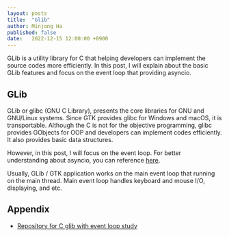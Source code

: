 ```yaml
---
layout: posts
title:  "Glib"
author: Minjong Ha
published: false
date:   2022-12-15 12:00:00 +0900
---
```


GLib is a utility library for C that helping developers can implement the source codes more efficiently.
In this post, I will explain about the basic GLib features and focus on the event loop that providing asyncio.
<!--- Lets study about g_event_loop() --->

## GLib
<!--- What is g-lib? --->
<!--- Example - virtio-win-tools --->

GLib or glibc (GNU C Library), presents the core libraries for GNU and GNU/Linux systems. 
Since GTK provides glibc for Windows and macOS, it is transportable.
Although the C is not for the objective programming, glibc provides GObjects for OOP and developers can implement codes efficiently.
It also provides basic data structures.

However, in this post, I will focus on the event loop.
For better understanding about asyncio, you can reference [here](https://blahblahblah).

Usually, GLib / GTK application works on the main event loop that running on the main thread.
Main event loop handles keyboard and mouse I/O, displaying, and etc.

## Appendix
- [Repository for C glib with event loop study](https://github.com/minjong-ha/c-glib-study)
